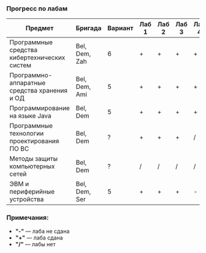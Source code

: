 ### Прогресс по лабам
| Предмет | Бригада | Вариант | Лаб 1 | Лаб 2 | Лаб 3 | Лаб 4 | Лаб 5 | Лаб 6 | Лаб 7 | Лаб 8 | Лаб 9 | Лаб 10 | Лаб 11 | Лаб 12 |
|---------|---------|---------|-------|-------|-------|-------|-------|-------|-------|-------|-------|--------|--------|--------|
| Программные средства кибертехнических систем | Bel, Dem, Zah | 6 | + | + | + | + | + | + | / | / |   |   |   |   |
| Программно-аппаратные средства хранения и ОД | Bel, Dem, Ami | 5 | + | + | + | + | / | / | / | / | / | / | / | / |
| Программирование на языке Java      	       | Bel, Dem      | 5 | + | + | + | + | + | / |   |   |   |   |   |   |
| Программные технологии проектирования ПО ВС  | Bel, Dem      | ? | + | + | + | / | / | / | / | / | / | / | / | / |
| Методы защиты компьютерных сетей             | Bel, Dem      | ? | / | / | / | / | / | / | / | / | / | / | / | / |
| ЭВМ и периферийные устройства                | Bel, Dem, Ser | 5 | + | + | + | - | / | / | / | / |   |   |   |   |

### Примечания:
- **"-"** — лаба не сдана  
- **"+"** — лаба сдана  
- **"/"** — лабы нет  

